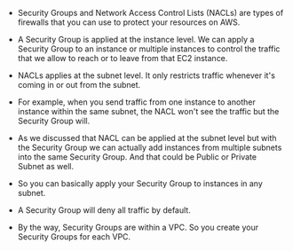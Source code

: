 * Security Groups and Network Access Control Lists (NACLs) are types of firewalls that you can use to protect your resources on AWS.

* A Security Group is applied at the instance level. We can apply a Security Group to an instance or multiple instances to control the traffic that we allow to reach or to leave from that EC2 instance.

* NACLs applies at the subnet level. It only restricts traffic whenever it's coming in or out from the subnet. 

* For example, when you send traffic from one instance to another instance within the same subnet, the NACL won't see the traffic but the Security Group will.

* As we discussed that NACL can be applied at the subnet level but with the Security Group we can actually add instances from multiple subnets into the same Security Group. And that could be Public or Private Subnet as well.

* So you can basically apply your Security Group to instances in any subnet.

* A Security Group will deny all traffic by default.

* By the way, Security Groups are within a VPC. So you create your Security Groups for each VPC.
